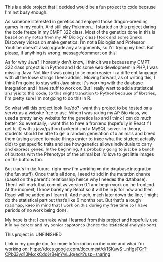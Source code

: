 This is a side project that I decided would be a fun project to code because I'm not busy enough.

As someone interested in genetics and enjoyed those dragon-breeding games in my youth. And still play Pokemon... I started on this project during the code freeze in my CMPT 322 class. Most of the genetics done in this is based on my notes from my AP Biology class I took and some Snake Discovery videos on snake genetics. I'm not a Biologist and Professor Youtube doesn't assign/grade any assignments, so I'm trying my best. But please, if anything is wrong, message/comment on this!

As for why Java? I honestly don't know, I think it was because my CMPT 322 class project is in Python and I do some web development in PHP, I was missing Java. Not like it was going to be much easier in a different language with all the loose strings I keep adding. Moving forward, as of writing this, I think I'm going to stay with Java since it's working with the database integration and I have stuff to work on. But I really want to add a statistical analysis to this code, so this might transition to Python because of libraries, I'm pretty sure I'm not going to do this in R.

So what will this project look like/do? I want this project to be hosted on a server as a website free to use. When I was taking my AP Bio class, we used a pretty janky website for the genetics lab and I think I can do much better. So eventually, I want this to have a frontend (hopefully in React if I get to it) with a java/python backend and a MySQL server. In theory, students should be able to get a random generation of x animals and breed them (using a seed to make things easier to trace what the student actually did) to get specific traits and see how genetics allows individuals to carry and express genes. In the beginning, it's probably going to just be a bunch of buttons with the Phenotype of the animal but I'd love to get little images on the buttons too.

But that's in the future, right now I'm working on the database integration (the fun stuff). Once that's all done, I need to add in the mutation chance (based on the parent's relationship hence why I needed the database). Then I will mark that commit as version 0.1 and begin work on the frontend. At the moment, I know barely any React so it will be in js for now and then React will be added as I learn it. And much, much later down the line, I might do the statistical part but that's like 6 months out. But that's a rough roadmap, keep in mind that I work on this during my free time so I have periods of no work being done.

My hope is that I can take what I learned from this project and hopefully use it in my career and my senior capstones (hence the statistical analysis part).

This project is: UNFINISHED

Link to my google doc for more information on the code and what I'm working on: https://docs.google.com/document/d/1SKawS-_nHgsTGrT-CPb33yd13McckCdd6rBejnYwLJg/edit?usp=sharing